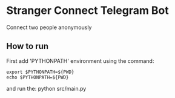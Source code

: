 # Stranger Connect Telegram Bot
Connect two people anonymously 
## How to run
First add 'PYTHONPATH' environment using the command: 
```
export $PYTHONPATH=${PWD}
echo $PYTHONPATH=${PWD}
```

and run the:
python src/main.py 

